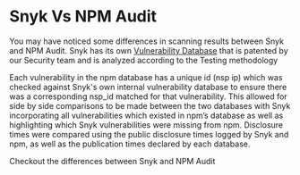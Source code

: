 # Snyk Vs NPM Audit

You may have noticed some differences in scanning results between Snyk and NPM Audit. Snyk has its own [Vulnerability Database](https://snyk.io/vuln) that is patented by our Security team and is analyzed according to the Testing methodology

Each vulnerability in the npm database has a unique id \(nsp ip\) which was checked against Snyk's own internal vulnerability database to ensure there was a corresponding nsp\_id matched for that vulnerability. This allowed for side by side comparisons to be made between the two databases with Snyk incorporating all vulnerabilities which existed in npm’s database as well as highlighting which Snyk vulnerabilities were missing from npm. Disclosure times were compared using the public disclosure times logged by Snyk and npm, as well as the publication times declared by each database.

Checkout the differences between Snyk and NPM Audit 

